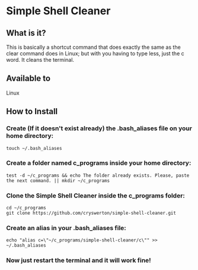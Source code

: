 # Simple Shell Cleaner

## What is it?
This is basically a shortcut command that does exactly the same as the clear command does in Linux; but with you having to type less, just the c word. It cleans the terminal.

## Available to

Linux

## How to Install

### Create (If it doesn't exist already) the .bash_aliases file on your home directory:
```
touch ~/.bash_aliases
```
### Create a folder named c_programs inside your home directory:
```
test -d ~/c_programs && echo The folder already exists. Please, paste the next command. || mkdir ~/c_programs
```
### Clone the Simple Shell Cleaner inside the c_programs folder:
```
cd ~/c_programs
git clone https://github.com/cryswerton/simple-shell-cleaner.git
```
### Create an alias in your .bash_aliases file:
```
echo "alias c=\"~/c_programs/simple-shell-cleaner/c\"" >> ~/.bash_aliases
```
### Now just restart the terminal and it will work fine!


